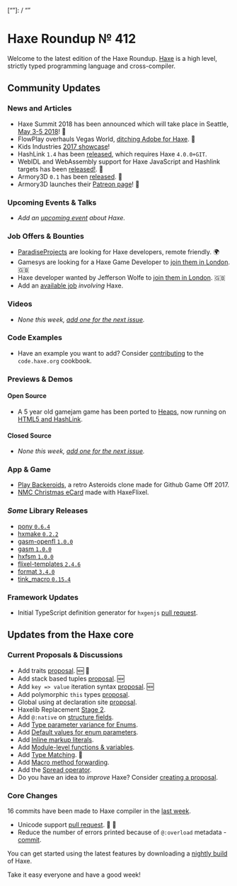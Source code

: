[_template]: ../templates/roundup.html
[date]: / "2017-12-14 09:35:00"
[modified]: / "2017-12-14 09:35:00"
[published]: / "2017-12-14 12:00:00"
[description]: / "The latest news covering the Haxe community, featuring upcoming talks, the latest HaxeLib releases, game previews and lots more!"
[“”]: / “”

# Haxe Roundup № 412

Welcome to the latest edition of the Haxe Roundup. [Haxe](http://haxe.org/?utm_source=haxe.io) is a high level, strictly typed programming language and cross-compiler.

## Community Updates

### News and Articles

- Haxe Summit 2018 has been announced which will take place in Seattle, [May 3-5 2018](https://haxe.org/blog/seattle-haxe-summit-2018/)! :tada:
- FlowPlay overhauls Vegas World, [ditching Adobe for Haxe](https://venturebeat.com/2017/12/12/flowplay-overhauls-vegas-world-ditches-adobe-flash-for-haxe/). :metal:
- Kids Industries [2017 showcase](http://community.haxe.org/t/kids-industries-end-of-2017/283)!
- HashLink `1.4` has been [released](https://github.com/HaxeFoundation/hashlink/releases/tag/1.4), which requires Haxe `4.0.0+GIT`.
- WebIDL and WebAssembly support for Haxe JavaScript and Hashlink targets has been [released!](https://twitter.com/ncannasse/status/934193519840972800). :star2:
- Armory3D `0.1` has been [released](http://forums.armory3d.org/t/armory-v0-1-is-out/546). :star2:
- Armory3D launches their [Patreon page](https://www.patreon.com/armory)! :star2:

### Upcoming Events & Talks

- _Add an [upcoming event](https://github.com/skial/haxe.io/labels/events) about Haxe._

### Job Offers & Bounties

- [ParadiseProjects](http://community.haxe.org/t/any-haxers-available-for-fun-at-work/280/1) are looking for Haxe developers, remote friendly. :earth_africa:
- Gamesys are looking for a Haxe Game Developer to [join them in London](http://www.gamesyscorporate.com/careers/jobs/?gh_jid=934217&gh_src=pwbc581). :gb:
- Haxe developer wanted by Jefferson Wolfe to [join them in London](https://twitter.com/Jefferson_Wolfe/status/936231893472874496). :gb:
- Add an [available job](https://github.com/skial/haxe.io/labels/jobs) _involving_ Haxe.

### Videos

- _None this week, [add one for the next issue](https://github.com/skial/haxe.io/labels/next-roundup)._

### Code Examples

- Have an example you want to add? Consider [contributing](https://github.com/HaxeFoundation/code-cookbook#contributing-articles) to the `code.haxe.org` cookbook.

### Previews & Demos

#### Open Source

- A 5 year old gamejam game has been ported to [Heaps](https://github.com/HeapsIO/heaps), now running on [HTML5 and HashLink](https://twitter.com/nadako/status/940654489983471616).

#### Closed Source

- _None this week, [add one for the next issue](https://github.com/skial/haxe.io/labels/next-roundup)._

### App & Game 

- [Play Backeroids](https://nightblade9.itch.io/backeroids), a retro Asteroids clone made for Github Game Off 2017.
- [NMC Christmas eCard](https://twitter.com/beclamide/status/940953713044344833) made with HaxeFlixel.

### _Some_ Library Releases

- [pony `0.6.4`](http://lib.haxe.org/p/pony)
- [hxmake `0.2.2`](http://lib.haxe.org/p/hxmake)
- [gasm-openfl `1.0.0`](http://lib.haxe.org/p/gasm-openfl)
- [gasm `1.0.0`](http://lib.haxe.org/p/gasm)
- [hxfsm `1.0.0`](http://lib.haxe.org/p/hxfsm)
- [flixel-templates `2.4.6`](http://lib.haxe.org/p/flixel-templates)
- [format `3.4.0`](http://lib.haxe.org/p/format)
- [tink_macro `0.15.4`](http://lib.haxe.org/p/tink_macro)

### Framework Updates

- Initial TypeScript definition generator for `hxgenjs` [pull request](https://github.com/kevinresol/hxgenjs/pull/9).

## Updates from the Haxe core

### Current Proposals & Discussions

- Add traits [proposal](https://github.com/HaxeFoundation/haxe-evolution/pull/40). :new: :star2:
- Add stack based tuples [proposal](https://github.com/HaxeFoundation/haxe-evolution/pull/38). :new:
- Add `key => value` iteration syntax [proposal](https://github.com/HaxeFoundation/haxe-evolution/pull/37). :new:
- Add polymorphic `this` types [proposal](https://github.com/HaxeFoundation/haxe-evolution/pull/36).
- Global using at declaration site [proposal](https://github.com/HaxeFoundation/haxe-evolution/issues/35).
- Haxelib Replacement [Stage 2](https://github.com/HaxeFoundation/haxe-evolution/issues/34).
- Add `@:native` on [structure fields](https://github.com/HaxeFoundation/haxe-evolution/pull/32).
- Add [Type parameter variance for Enums](https://github.com/HaxeFoundation/haxe-evolution/pull/28).
- Add [Default values for enum parameters](https://github.com/HaxeFoundation/haxe-evolution/issues/27).
- Add [Inline markup literals](https://github.com/HaxeFoundation/haxe-evolution/pull/26).
- Add [Module-level functions & variables](https://github.com/HaxeFoundation/haxe-evolution/pull/24).
- Add [Type Matching](https://github.com/HaxeFoundation/haxe-evolution/pull/20). :star2:
- Add [Macro method forwarding](https://github.com/HaxeFoundation/haxe-evolution/pull/18).
- Add the [Spread operator](https://github.com/HaxeFoundation/haxe-evolution/pull/7).
- Do you have an idea to _improve_ Haxe? Consider [creating a proposal].

### Core Changes

16 commits have been made to Haxe compiler in the [last week].

- Unicode support [pull request](https://github.com/HaxeFoundation/haxe/pull/6748). :star2: :pray:
- Reduce the number of errors printed because of `@:overload` metadata - [commit](https://github.com/HaxeFoundation/haxe/commit/a438571ccff868d28f0f987b365e05d04f5d38ac).

You can get started using the latest features by downloading a [nightly build] of Haxe.

Take it easy everyone and have a good week!

[last week]: https://github.com/issues?utf8=%E2%9C%93&q=closed%3A2017-12-07..2017-12-14+org%3Ahaxefoundation+is%3Aclosed+
[nightly build]: http://build.haxe.org
[creating a proposal]: https://github.com/HaxeFoundation/haxe-evolution

